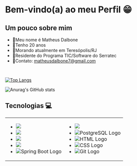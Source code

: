 <h1>Bem-vindo(a) ao meu Perfil 😁 </h1>
<h2>Um pouco sobre mim</h2>


- 👤Meu nome é Matheus Dalbone
- 📆Tenho 20 anos
- 🏡Morando atualmente em Teresópolis/RJ
- 📖Residente do Programa TIC/Software do Serratec
- 💼Contato: matheusdalbone7@gmail.com

</br>


[![Top Langs](https://github-readme-stats.vercel.app/api/top-langs/?username=matheusdalbone&layout=compact&theme=transparent)](https://github.com/anuraghazra/github-readme-stats)

![Anurag's GitHub stats](https://github-readme-stats.vercel.app/api?username=matheusdalbone&show_icons=true&theme=transparent)

  <h2>Tecnologias 💻</h2>
 <table>
  <tr>
    <td>
      <ul>
        <li><img src="https://img.shields.io/badge/java-%23ED8B00.svg?style=for-the-badge&logo=openjdk&logoColor=white"></li>
        <li><img src="https://img.shields.io/badge/javascript-%23323330.svg?style=for-the-badge&logo=javascript&logoColor=%23F7DF1E"></li>
        <li><img src="https://img.shields.io/badge/typescript-%23007ACC.svg?style=for-the-badge&logo=typescript&logoColor=white"></li>
        <li><img src="https://img.shields.io/badge/react-%2320232a.svg?style=for-the-badge&logo=react&logoColor=%2361DAFB"></li>
        <li><img src="https://img.shields.io/badge/Spring_Boot-6DB33F?style=for-the-badge&logo=spring-boot&logoColor=white" alt="Spring Boot Logo" class="logo"></li>
      </ul>
    </td>
    <td>
      <ul>
      <li><img src="https://img.shields.io/badge/react_native-%2320232a.svg?style=for-the-badge&logo=react&logoColor=%2361DAFB"></li>
        <li><img src="https://img.shields.io/badge/PostgreSQL-336791?style=for-the-badge&logo=postgresql&logoColor=white" alt="PostgreSQL Logo" class="logo"></li>
        <li><img src="https://img.shields.io/badge/HTML5-E34F26?style=for-the-badge&logo=html5&logoColor=white" alt="HTML Logo" class="logo"></li>
        <li><img src="https://img.shields.io/badge/CSS3-1572B6?style=for-the-badge&logo=css3&logoColor=white" alt="CSS Logo" class="logo"></li>
        <li><img src="https://img.shields.io/badge/Git-F05032?style=for-the-badge&logo=git&logoColor=white" alt="Git Logo" class="logo"></li>
      </ul>
    </td>
  </tr>
</table>
